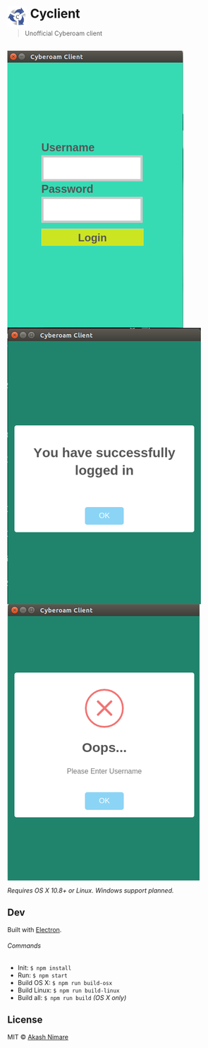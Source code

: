 # <img src="media/Icon.png" width="45" align="left">&nbsp;Cyclient

> Unofficial Cyberoam client 

<br>
<img src="media/screenshot.png" align="center">

<img src="media/login.png" align="center">

<img src="media/error.png" align="center">

*Requires OS X 10.8+ or Linux. Windows support planned.*

## Dev

Built with [Electron](http://electron.atom.io).

###### Commands

- Init: `$ npm install`
- Run: `$ npm start`
- Build OS X: `$ npm run build-osx`
- Build Linux: `$ npm run build-linux`
- Build all: `$ npm run build` *(OS X only)*


## License

MIT © [Akash Nimare](http://akashnimare.in)
